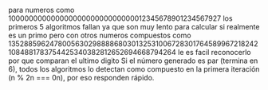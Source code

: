 para numeros como 10000000000000000000000000000012345678901234567927
los primeros 5 algoritmos fallan ya que son muy lento para calcular si realmente es un primo pero con otros numeros compuestos como 1352885962478005630298888680301325310067283017645899672182421084881783754425340382812652694668794264
le es facil reconocerlo por que comparan el ultimo digito Si el número generado es par (termina en 6), todos los algoritmos lo detectan como compuesto en la primera iteración (n % 2n === 0n), por eso responden rápido.
